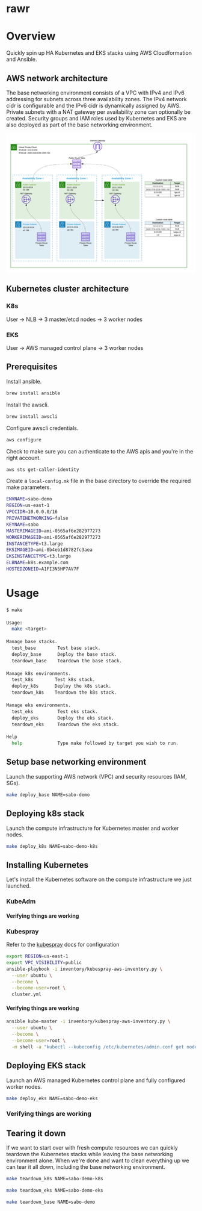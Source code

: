 # rawr

# Overview

Quickly spin up HA Kubernetes and EKS stacks using AWS Cloudformation and Ansible.

## AWS network architecture

The base networking environment consists of a VPC with IPv4 and IPv6 addressing for subnets across three availability zones. The IPv4 network cidr is configurable and the IPv6 cidr is dynamically assigned by AWS.  Private subnets with a NAT gateway per availability zone can optionally be created.  Security groups and IAM roles used by Kubernetes and EKS are also deployed as part of the base networking environment.

![network](images/vpc.png)

## Kubernetes cluster architecture

### K8s

User -> NLB -> 3 master/etcd nodes -> 3 worker nodes

### EKS

User -> AWS managed control plane -> 3 worker nodes

## Prerequisites

Install ansible.

```bash
brew install ansible
```

Install the awscli.

```bash
brew install awscli
```

Configure awscli credentials.

```bash
aws configure
```

Check to make sure you can authenticate to the AWS apis and you're in the right account.

```bash
aws sts get-caller-identity
```

Create a `local-config.mk` file in the base directory to override the required make parameters.

```bash
ENVNAME=sabo-demo
REGION=us-east-1
VPCCIDR=10.0.0.0/16
PRIVATENETWORKING=false
KEYNAME=sabo
MASTERIMAGEID=ami-0565af6e282977273
WORKERIMAGEID=ami-0565af6e282977273
INSTANCETYPE=t3.large
EKSIMAGEID=ami-0b4eb1d8782fc3aea
EKSINSTANCETYPE=t3.large
ELBNAME=k8s.example.com
HOSTEDZONEID=A1FI3N5HP7AV7F
```

# Usage

```bash
$ make

Usage:
  make <target>

Manage base stacks.
  test_base        Test base stack.
  deploy_base      Deploy the base stack.
  teardown_base    Teardown the base stack.

Manage k8s environments.
  test_k8s        Test k8s stack.
  deploy_k8s      Deploy the k8s stack.
  teardown_k8s    Teardown the k8s stack.

Manage eks environments.
  test_eks         Test eks stack.
  deploy_eks       Deploy the eks stack.
  teardown_eks     Teardown the eks stack.

Help
  help             Type make followed by target you wish to run.
```

## Setup base networking environment

Launch the supporting AWS network (VPC) and security resources (IAM, SGs).

```bash
make deploy_base NAME=sabo-demo
```

## Deploying k8s stack

Launch the compute infrastructure for Kubernetes master and worker nodes.

```bash
make deploy_k8s NAME=sabo-demo-k8s
```

## Installing Kubernetes

Let's install the Kubernetes software on the compute infrastructure we just launched.

### KubeAdm

#### Verifying things are working

### Kubespray

Refer to the [kubespray](https://github.com/kubernetes-sigs/kubespray/blob/master/docs/aws.md) docs for configuration

```bash
export REGION=us-east-1
export VPC_VISIBILITY=public
ansible-playbook -i inventory/kubespray-aws-inventory.py \
  --user ubuntu \
  --become \
  --become-user=root \
  cluster.yml
```

#### Verifying things are working

```bash
ansible kube-master -i inventory/kubespray-aws-inventory.py \
  --user ubuntu \
  --become \
  --become-user=root \
  -m shell -a "kubectl --kubeconfig /etc/kubernetes/admin.conf get nodes"
```

## Deploying EKS stack

Launch an AWS managed Kubernetes control plane and fully configured worker nodes.

```bash
make deploy_eks NAME=sabo-demo-eks
```

### Verifying things are working


## Tearing it down

If we want to start over with fresh compute resources we can quickly teardown the Kubernetes stacks while leaving the base networking environment alone.  When we're done and want to clean everything up we can tear it all down, including the base networking environment.

```bash
make teardown_k8s NAME=sabo-demo-k8s
```

```bash
make teardown_eks NAME=sabo-demo-eks
```

```bash
make teardown_base NAME=sabo-demo
```